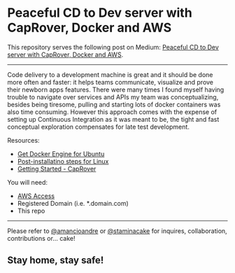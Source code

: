 # Peaceful CD to Dev server with CapRover, Docker and AWS

This repository serves the following post on Medium:
[Peaceful CD to Dev server with CapRover, Docker and AWS](https://medium.com/staminacake/peaceful-cd-to-dev-server-with-caprover-docker-and-aws-3b86b0bced41?sk=b637e2d34b360bace9943e253be4038e).

---

Code delivery to a development machine is great and it should be done more often and faster: it helps teams communicate, visualize and prove their newborn apps features. There were many times I found myself having trouble to navigate over services and APIs my team was conceptualizing, besides being tiresome, pulling and starting lots of docker containers was also time consuming.
However this approach comes with the expense of setting up Continuous Integration as it was meant to be, the tight and fast conceptual exploration compensates for late test development.

Resources:

- [Get Docker Engine for Ubuntu](https://docs.docker.com/install/linux/docker-ce/ubuntu/)
- [Post-installatino steps for Linux](https://docs.docker.com/install/linux/linux-postinstall/)
- [Getting Started - CapRover](https://caprover.com/docs/get-started.html)

You will need:

- [AWS Access](https://aws.amazon.com/)
- Registered Domain (i.e. \*.domain.com)
- This repo

---

Please refer to [@amancioandre](https://github.com/amancioandre) or [@staminacake](https://github.com/stamincake) for inquires, collaboration, contributions or... cake!

## Stay home, stay safe!
